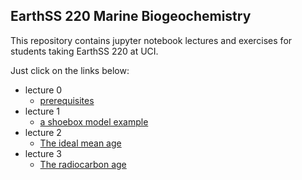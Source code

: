 ## EarthSS 220 Marine Biogeochemistry

This repository contains jupyter notebook lectures and exercises for students taking EarthSS 220 at UCI.

Just click on the links below:

- lecture 0
    - [prerequisites](src/generated/lecture_0/prerequisites.md)
- lecture 1
     - [a shoebox model example](https://nbviewer.jupyter.org/github/fprimeau/EARTHSS220/blob/master/src/generated/lecture_1/boxmodel_eg.ipynb)
- lecture 2
    - [The ideal mean age](https://nbviewer.jupyter.org/github/fprimeau/EARTHSS220/blob/master/src/generated/lecture_2/ideal_mean_age.ipynb)
- lecture 3
    - [The radiocarbon age](https://nbviewer.jupyter.org/github/fprimeau/EARTHSS220/blob/master/src/generated/lecture_3/radiocarbon.ipynb)

